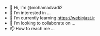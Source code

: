 - 👋 Hi, I’m @mohamadvadi2
- 👀 I’m interested in ...
- 🌱 I’m currently learning https://webinjast.ir
- 💞️ I’m looking to collaborate on ...
- 📫 How to reach me ...

<!---
mohamadvadi2/mohamadvadi2 is a ✨ special ✨ repository because its `README.md` (this file) appears on your GitHub profile.
You can click the Preview link to take a look at your changes.
--->
